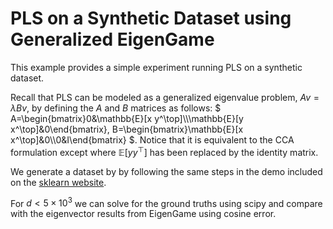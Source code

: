# PLS on a Synthetic Dataset using Generalized EigenGame

This example provides a simple experiment running PLS on a synthetic dataset.

Recall that PLS can be modeled as a generalized eigenvalue problem, $` A v =
\lambda B v `$, by defining the $` A `$ and $` B `$ matrices as follows:
$` A=\begin{bmatrix}0&\mathbb{E}[x y^\top]\\\mathbb{E}[y x^\top]&0\end{bmatrix},
B=\begin{bmatrix}\mathbb{E}[x x^\top]&0\\0&I\end{bmatrix} `$. Notice that it is
equivalent to the CCA formulation except where $` \mathbb{E}[y y^\top] `$ has
been replaced by the identity matrix.

We generate a dataset by by following the same steps in the demo included
on the [sklearn website](https://scikit-learn.org/stable/auto_examples/cross_decomposition/plot_compare_cross_decomposition.html).

For $` d < 5 \times 10^3 `$ we can solve for the ground truths using scipy and
compare with the eigenvector results from EigenGame using cosine error.

